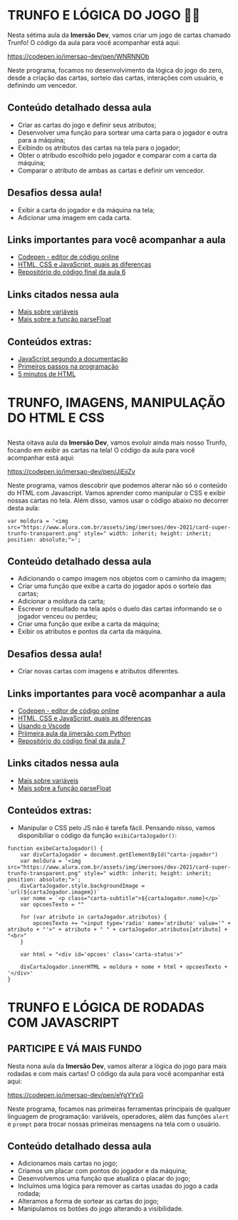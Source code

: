 # TRUNFO E LÓGICA DO JOGO :space_invader::flower_playing_cards:





Nesta sétima aula da **Imersão Dev**, vamos criar um jogo de cartas chamado Trunfo! O código da aula para você acompanhar está aqui:

https://codepen.io/imersao-dev/pen/WNRNNOb

Neste programa, focamos no desenvolvimento da lógica do jogo do zero, desde a criação das cartas, sorteio das cartas, interações com usuário, e definindo um vencedor.

## Conteúdo detalhado dessa aula

- Criar as cartas do jogo e definir seus atributos;
- Desenvolver uma função para sortear uma carta para o jogador e outra para a máquina;
- Exibindo os atributos das cartas na tela para o jogador;
- Obter o atribudo escolhido pelo jogador e comparar com a carta da máquina;
- Comparar o atributo de ambas as cartas e definir um vencedor.

## Desafios dessa aula!

- Exibir a carta do jogador e da máquina na tela;
- Adicionar uma imagem em cada carta.

## Links importantes para você acompanhar a aula

- [Codepen - editor de código online](https://codepen.io/)
- [HTML, CSS e JavaScript, quais as diferenças](https://www.alura.com.br/artigos/html-css-e-js-definicoes)
- [Repositório do código final da aula 6](https://codepen.io/imersao-dev/pen/qBRBBrx)

## Links citados nessa aula

- [Mais sobre variáveis](https://developer.mozilla.org/pt-BR/docs/Web/JavaScript/Guide/Grammar_and_types#variáveis)
- [Mais sobre a função parseFloat](https://developer.mozilla.org/pt-BR/docs/Web/JavaScript/Reference/Global_Objects/parseFloat)

## Conteúdos extras:

- [JavaScript segundo a documentação](https://developer.mozilla.org/pt-BR/docs/Web/JavaScript)
- [Primeiros passos na programação](https://hipsters.tech/primeiros-passos-na-programacao-a-imersao-dev-hipsters-ponto-tech-243/)
- [5 minutos de HTML](https://www.youtube.com/watch?v=3oSIqIqzN3M)





# TRUNFO, IMAGENS, MANIPULAÇÃO DO HTML E CSS





## 

Nesta oitava aula da **Imersão Dev**, vamos evoluir ainda mais nosso Trunfo, focando em exibir as cartas na tela! O código da aula para você acompanhar está aqui:

https://codepen.io/imersao-dev/pen/JjEjjZv

Neste programa, vamos descobrir que podemos alterar não só o conteúdo do HTML com Javascript. Vamos aprender como manipular o CSS e exibir nossas cartas no tela. Além disso, vamos usar o código abaixo no decorrer desta aula:

```
var moldura = '<img src="https://www.alura.com.br/assets/img/imersoes/dev-2021/card-super-trunfo-transparent.png" style=" width: inherit; height: inherit; position: absolute;">';
```

## Conteúdo detalhado dessa aula

- Adicionando o campo imagem nos objetos com o caminho da imagem;
- Criar uma função que exibe a carta do jogador após o sorteio das cartas;
- Adicionar a moldura da carta;
- Escrever o resultado na tela após o duelo das cartas informando se o jogador venceu ou perdeu;
- Criar uma função que exibe a carta da máquina;
- Exibir os atributos e pontos da carta da máquina.

## Desafios dessa aula!

- Criar novas cartas com imagens e atributos diferentes.

## Links importantes para você acompanhar a aula

- [Codepen - editor de código online](https://codepen.io/)
- [HTML, CSS e JavaScript, quais as diferenças](https://www.alura.com.br/artigos/html-css-e-js-definicoes)
- [Usando o Vscode](https://www.youtube.com/watch?v=xvkuNF_8Coc)
- [Priimeira aula da iimersão com Python](https://www.youtube.com/watch?v=DsFb24TgJ0c)
- [Repositório do código final da aula 7](https://codepen.io/imersao-dev/pen/LYxYYzm)

## Links citados nessa aula

- [Mais sobre variáveis](https://developer.mozilla.org/pt-BR/docs/Web/JavaScript/Guide/Grammar_and_types#variáveis)
- [Mais sobre a função parseFloat](https://developer.mozilla.org/pt-BR/docs/Web/JavaScript/Reference/Global_Objects/parseFloat)

## Conteúdos extras:

- Manipular o CSS pelo JS não é tarefa fácil. Pensando nisso, vamos disponibiliar o código da função `exibiCartaJogador()`:

```
function exibeCartaJogador() {
    var divCartaJogador = document.getElementById("carta-jogador")
    var moldura = '<img src="https://www.alura.com.br/assets/img/imersoes/dev-2021/card-super-trunfo-transparent.png" style=" width: inherit; height: inherit; position: absolute;">';
    divCartaJogador.style.backgroundImage = `url(${cartaJogador.imagem})`
    var nome = `<p class="carta-subtitle">${cartaJogador.nome}</p>`
    var opcoesTexto = ""

    for (var atributo in cartaJogador.atributos) {
        opcoesTexto += "<input type='radio' name='atributo' value='" + atributo + "'>" + atributo + " " + cartaJogador.atributos[atributo] + "<br>"
    }

    var html = "<div id='opcoes' class='carta-status'>"

    divCartaJogador.innerHTML = moldura + nome + html + opcoesTexto + '</div>'
}
```

# TRUNFO E LÓGICA DE RODADAS COM JAVASCRIPT



## PARTICIPE E VÁ MAIS FUNDO

Nesta nona aula da **Imersão Dev**, vamos alterar a lógica do jogo para mais rodadas e com mais cartas! O código da aula para você acompanhar está aqui:

https://codepen.io/imersao-dev/pen/eYgYYxG

Neste programa, focamos nas primeiras ferramentas principais de qualquer linguagem de programação: variáveis, operadores, além das funções `alert` e `prompt` para trocar nossas primeiras mensagens na tela com o usuário.

## Conteúdo detalhado dessa aula

- Adicionamos mais cartas no jogo;
- Criamos um placar com pontos do jogador e da máquina;
- Desenvolvemos uma função que atualiza o placar do jogo;
- Incluímos uma lógica para remover as cartas usadas do jogo a cada rodada;
- Alteramos a forma de sortear as cartas do jogo;
- Manipulamos os botões do jogo alterando a visibilidade.